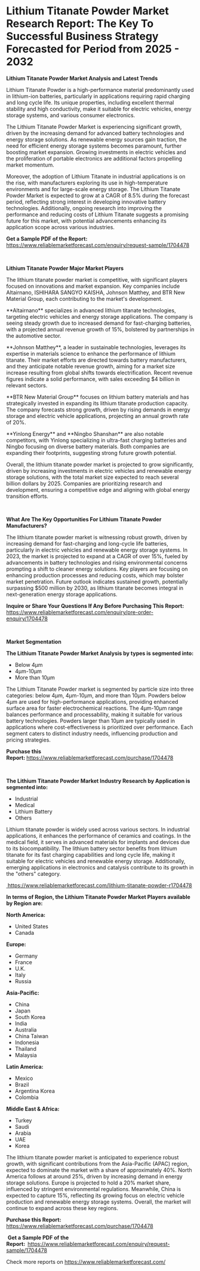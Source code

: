 <p><h1>Lithium Titanate Powder Market Research Report: The Key To Successful Business Strategy Forecasted for Period from 2025 - 2032</h1></p><p><strong>Lithium Titanate Powder Market Analysis and Latest Trends</strong></p>
<p><p>Lithium Titanate Powder is a high-performance material predominantly used in lithium-ion batteries, particularly in applications requiring rapid charging and long cycle life. Its unique properties, including excellent thermal stability and high conductivity, make it suitable for electric vehicles, energy storage systems, and various consumer electronics.</p><p>The Lithium Titanate Powder Market is experiencing significant growth, driven by the increasing demand for advanced battery technologies and energy storage solutions. As renewable energy sources gain traction, the need for efficient energy storage systems becomes paramount, further boosting market expansion. Growing investments in electric vehicles and the proliferation of portable electronics are additional factors propelling market momentum.</p><p>Moreover, the adoption of Lithium Titanate in industrial applications is on the rise, with manufacturers exploring its use in high-temperature environments and for large-scale energy storage. The Lithium Titanate Powder Market is expected to grow at a CAGR of 8.5% during the forecast period, reflecting strong interest in developing innovative battery technologies. Additionally, ongoing research into improving the performance and reducing costs of Lithium Titanate suggests a promising future for this market, with potential advancements enhancing its application scope across various industries.</p></p>
<p><strong>Get a Sample PDF of the Report:&nbsp;</strong> <a href="https://www.reliablemarketforecast.com/enquiry/request-sample/1704478?utm_campaign=2294&utm_medium=2&utm_source=Github&utm_content=ia&utm_term=31032025&utm_id=lithium-titanate-powder">https://www.reliablemarketforecast.com/enquiry/request-sample/1704478</a></p>
<p>&nbsp;</p>
<p><strong>Lithium Titanate Powder Major Market Players</strong></p>
<p><p>The lithium titanate powder market is competitive, with significant players focused on innovations and market expansion. Key companies include Altairnano, ISHIHARA SANGYO KAISHA, Johnson Matthey, and BTR New Material Group, each contributing to the market's development.</p><p>**Altairnano** specializes in advanced lithium titanate technologies, targeting electric vehicles and energy storage applications. The company is seeing steady growth due to increased demand for fast-charging batteries, with a projected annual revenue growth of 15%, bolstered by partnerships in the automotive sector.</p><p>**Johnson Matthey**, a leader in sustainable technologies, leverages its expertise in materials science to enhance the performance of lithium titanate. Their market efforts are directed towards battery manufacturers, and they anticipate notable revenue growth, aiming for a market size increase resulting from global shifts towards electrification. Recent revenue figures indicate a solid performance, with sales exceeding $4 billion in relevant sectors.</p><p>**BTR New Material Group** focuses on lithium battery materials and has strategically invested in expanding its lithium titanate production capacity. The company forecasts strong growth, driven by rising demands in energy storage and electric vehicle applications, projecting an annual growth rate of 20%.</p><p>**Yinlong Energy** and **Ningbo Shanshan** are also notable competitors, with Yinlong specializing in ultra-fast charging batteries and Ningbo focusing on diverse battery materials. Both companies are expanding their footprints, suggesting strong future growth potential.</p><p>Overall, the lithium titanate powder market is projected to grow significantly, driven by increasing investments in electric vehicles and renewable energy storage solutions, with the total market size expected to reach several billion dollars by 2025. Companies are prioritizing research and development, ensuring a competitive edge and aligning with global energy transition efforts.</p></p>
<p>&nbsp;</p>
<p><strong>What Are The Key Opportunities For Lithium Titanate Powder Manufacturers?</strong></p>
<p><p>The lithium titanate powder market is witnessing robust growth, driven by increasing demand for fast-charging and long-cycle life batteries, particularly in electric vehicles and renewable energy storage systems. In 2023, the market is projected to expand at a CAGR of over 15%, fueled by advancements in battery technologies and rising environmental concerns prompting a shift to cleaner energy solutions. Key players are focusing on enhancing production processes and reducing costs, which may bolster market penetration. Future outlook indicates sustained growth, potentially surpassing $500 million by 2030, as lithium titanate becomes integral in next-generation energy storage applications.</p></p>
<p><strong>Inquire or Share Your Questions If Any Before Purchasing This Report:</strong> <a href="https://www.reliablemarketforecast.com/enquiry/pre-order-enquiry/1704478?utm_campaign=2294&utm_medium=2&utm_source=Github&utm_content=ia&utm_term=31032025&utm_id=lithium-titanate-powder">https://www.reliablemarketforecast.com/enquiry/pre-order-enquiry/1704478</a></p>
<p>&nbsp;</p>
<p><strong>Market Segmentation</strong></p>
<p><strong>The Lithium Titanate Powder Market Analysis by types is segmented into:</strong></p>
<p><ul><li>Below 4μm</li><li>4μm-10μm</li><li>More than 10μm</li></ul></p>
<p><p>The Lithium Titanate Powder market is segmented by particle size into three categories: below 4μm, 4μm-10μm, and more than 10μm. Powders below 4μm are used for high-performance applications, providing enhanced surface area for faster electrochemical reactions. The 4μm-10μm range balances performance and processability, making it suitable for various battery technologies. Powders larger than 10μm are typically used in applications where cost-effectiveness is prioritized over performance. Each segment caters to distinct industry needs, influencing production and pricing strategies.</p></p>
<p><strong>Purchase this Report:&nbsp;</strong><a href="https://www.reliablemarketforecast.com/purchase/1704478?utm_campaign=2294&utm_medium=2&utm_source=Github&utm_content=ia&utm_term=31032025&utm_id=lithium-titanate-powder">https://www.reliablemarketforecast.com/purchase/1704478</a></p>
<p>&nbsp;</p>
<p><strong>The Lithium Titanate Powder Market Industry Research by Application is segmented into:</strong></p>
<p><ul><li>Industrial</li><li>Medical</li><li>Lithium Battery</li><li>Others</li></ul></p>
<p><p>Lithium titanate powder is widely used across various sectors. In industrial applications, it enhances the performance of ceramics and coatings. In the medical field, it serves in advanced materials for implants and devices due to its biocompatibility. The lithium battery sector benefits from lithium titanate for its fast charging capabilities and long cycle life, making it suitable for electric vehicles and renewable energy storage. Additionally, emerging applications in electronics and catalysis contribute to its growth in the "others" category.</p></p>
<p><a href="https://www.reliablemarketforecast.com/lithium-titanate-powder-r1704478?utm_campaign=2294&utm_medium=2&utm_source=Github&utm_content=ia&utm_term=31032025&utm_id=lithium-titanate-powder">&nbsp;https://www.reliablemarketforecast.com/lithium-titanate-powder-r1704478</a></p>
<p><strong>In terms of Region, the Lithium Titanate Powder Market Players available by Region are:</strong></p>
<p>
    <p> <strong> North America: </strong>
        <ul>
            <li>United States</li>
            <li>Canada</li>
        </ul>
        </p> 
    <p> <strong> Europe: </strong>
        <ul>
            <li>Germany</li>
            <li>France</li>
            <li>U.K.</li>
            <li>Italy</li>
            <li>Russia</li>
        </ul>
        </p> 
    <p> <strong> Asia-Pacific: </strong>
        <ul>
            <li>China</li>
            <li>Japan</li>
            <li>South Korea</li>
            <li>India</li>
            <li>Australia</li>
            <li>China Taiwan</li>
            <li>Indonesia</li>
            <li>Thailand</li>
            <li>Malaysia</li>
        </ul>
        </p> 
    <p> <strong> Latin America: </strong>
        <ul>
            <li>Mexico</li>
            <li>Brazil</li>
            <li>Argentina Korea</li>
            <li>Colombia</li>
        </ul>
        </p> 
    <p> <strong> Middle East & Africa: </strong>
        <ul>
            <li>Turkey</li>
            <li>Saudi</li>
            <li>Arabia</li>
            <li>UAE</li>
            <li>Korea</li>
        </ul>
    </p>
    </p>
<p><p>The lithium titanate powder market is anticipated to experience robust growth, with significant contributions from the Asia-Pacific (APAC) region, expected to dominate the market with a share of approximately 40%. North America follows at around 25%, driven by increasing demand in energy storage solutions. Europe is projected to hold a 20% market share, influenced by stringent environmental regulations. Meanwhile, China is expected to capture 15%, reflecting its growing focus on electric vehicle production and renewable energy storage systems. Overall, the market will continue to expand across these key regions.</p></p>
<p><strong>Purchase this Report: </strong><a href="https://www.reliablemarketforecast.com/purchase/1704478?utm_campaign=2294&utm_medium=2&utm_source=Github&utm_content=ia&utm_term=31032025&utm_id=lithium-titanate-powder">https://www.reliablemarketforecast.com/purchase/1704478</a></p>
<p>&nbsp;<strong>Get a Sample PDF of the Report:&nbsp;&nbsp;</strong><a href="https://www.reliablemarketforecast.com/enquiry/request-sample/1704478?utm_campaign=2294&utm_medium=2&utm_source=Github&utm_content=ia&utm_term=31032025&utm_id=lithium-titanate-powder">https://www.reliablemarketforecast.com/enquiry/request-sample/1704478</a></p>
<p><strong></strong></p>
<p>Check more reports on <a href="https://www.reliablemarketforecast.com/?utm_campaign=2294&utm_medium=2&utm_source=Github&utm_content=ia&utm_term=31032025&utm_id=lithium-titanate-powder">https://www.reliablemarketforecast.com/</a></p>
